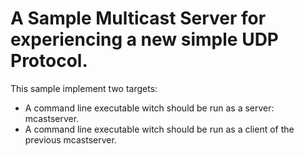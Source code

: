 # A Sample Multicast Server for experiencing a new simple UDP Protocol.
This sample implement two targets:
- A command line executable witch should be run as a server: mcastserver.
- A command line executable witch should be run as a client of the previous mcastserver.
